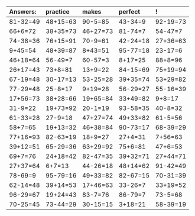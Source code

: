 | Answers: | practice | makes | perfect | ! |
| :--- | :--- | :--- | :--- | :--- |
| 81-32=49 | 48+15=63 | 90-5=85 | 43-34=9 | 92-19=73 | 
| 66+6=72 | 38+35=73 | 46+27=73 | 81-74=7 | 54-47=7 | 
| 74-38=36 | 76+15=91 | 70-9=61 | 42-24=18 | 27+36=63 | 
| 9+45=54 | 48+39=87 | 8+43=51 | 95-77=18 | 23-17=6 | 
| 46+18=64 | 56-49=7 | 60-57=3 | 8+17=25 | 88+8=96 | 
| 26+17=43 | 73+8=81 | 13+9=22 | 84-15=69 | 75+19=94 | 
| 67-19=48 | 30-17=13 | 53-25=28 | 39+35=74 | 53+29=82 | 
| 77-29=48 | 25-8=17 | 9+19=28 | 56-29=27 | 55-16=39 | 
| 17+56=73 | 38+28=66 | 19+65=84 | 33+49=82 | 9+8=17 | 
| 31-9=22 | 19+73=92 | 20-1=19 | 93-58=35 | 40-8=32 | 
| 61-33=28 | 27-9=18 | 47+27=74 | 49+33=82 | 61-5=56 | 
| 58+7=65 | 19+13=32 | 46+38=84 | 90-73=17 | 68-39=29 | 
| 77+16=93 | 82-63=19 | 18+9=27 | 27+4=31 | 7+56=63 | 
| 39+12=51 | 65-29=36 | 63+29=92 | 75+6=81 | 47+6=53 | 
| 69+7=76 | 24+18=42 | 82-47=35 | 39+32=71 | 27+44=71 | 
| 27+37=64 | 6+7=13 | 44-26=18 | 48+14=62 | 91-42=49 | 
| 78-69=9 | 95-79=16 | 49+33=82 | 82-67=15 | 70-31=39 | 
| 62-14=48 | 39+14=53 | 17+46=63 | 33-26=7 | 33+19=52 | 
| 96-29=67 | 19+24=43 | 83-7=76 | 86-79=7 | 73-5=68 | 
| 70-25=45 | 73-44=29 | 30-15=15 | 3+18=21 | 58-39=19 | 
